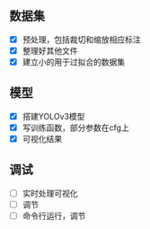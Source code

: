 ## 数据集
- [x] 预处理，包括裁切和缩放相应标注
- [x] 整理好其他文件
- [x] 建立小的用于过拟合的数据集
## 模型
- [x] 搭建YOLOv3模型
- [x] 写训练函数，部分参数在cfg上
- [x] 可视化结果
## 调试
- [ ] 实时处理可视化
- [ ] 调节
- [ ] 命令行运行，调节 